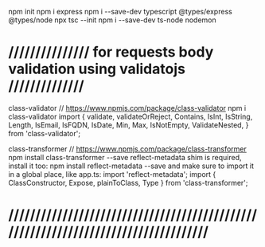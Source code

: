 npm init
npm i express
npm i --save-dev typescript @types/express @types/node
npx tsc --init
npm i --save-dev ts-node nodemon


# /////////////// for requests body validation using validatojs //////////////
class-validator // https://www.npmjs.com/package/class-validator
    npm i class-validator
    import {
        validate,
        validateOrReject,
        Contains,
        IsInt,
        IsString,
        Length,
        IsEmail,
        IsFQDN,
        IsDate,
        Min,
        Max,
        IsNotEmpty,
        ValidateNested,
    } from 'class-validator';

class-transformer // https://www.npmjs.com/package/class-transformer
    npm install class-transformer --save
    reflect-metadata shim is required, install it too:
    npm install reflect-metadata --save
    and make sure to import it in a global place, like app.ts:
    import 'reflect-metadata';
    import { ClassConstructor, Expose, plainToClass, Type } from 'class-transformer';
# ///////////////////////////////////////////////////////////////////////////////////